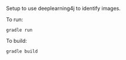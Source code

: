 

Setup to use deeplearning4j to identify images. 


To run:


    gradle run 
    
   
To build:    

    gradle build
    